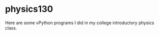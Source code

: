 physics130
==========

Here are some vPython programs I did in my college introductory physics class.
